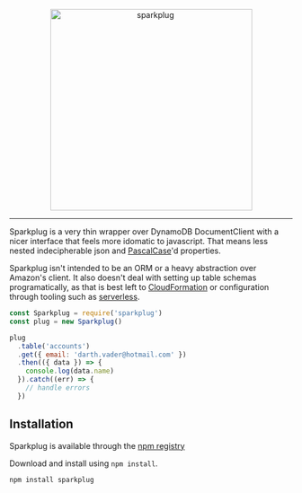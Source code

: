 <p align="center"><a style="display:block;text-align:center" href="https://github.com/harryhope/sparkplug"><img src="https://user-images.githubusercontent.com/2415156/35135437-5d3ccf46-fcab-11e7-91cc-4eec929aeb04.png" width="359" alt="sparkplug"/></a></p>

***

Sparkplug is a very thin wrapper over DynamoDB DocumentClient with a nicer interface that feels more idomatic to javascript. That means less nested indecipherable json and [PascalCase](http://wiki.c2.com/?PascalCase)'d properties. 

Sparkplug isn't intended to be an ORM or a heavy abstraction over Amazon's client. It also doesn't deal with setting up table schemas programatically, as that is best left to [CloudFormation](https://aws.amazon.com/cloudformation/) or configuration through tooling such as [serverless](https://serverless.com).

```js
const Sparkplug = require('sparkplug')
const plug = new Sparkplug()

plug
  .table('accounts')
  .get({ email: 'darth.vader@hotmail.com' })
  .then(({ data }) => {
    console.log(data.name)
  }).catch((err) => {
    // handle errors
  })
```

## Installation
Sparkplug is available through the [npm registry](https://www.npmjs.com/)

Download and install using `npm install`.
```
npm install sparkplug
```
